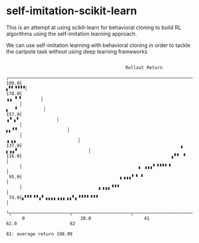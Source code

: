 # self-imitation-scikit-learn

This is an attempt at using scikit-learn for behavioral cloning to build RL algorithms using the self-imitation learning approach.

We can use self-imitation learning with behavioral cloning in order to tackle the cartpole task without using deep learning frameworks

```

                                             Rollout Return                                         
     ┌─────────────────────────────────────────────────────────────────────────────────────────────┐
199.0┤                                                                                      ▖▘▘▝▝▝▝│
178.0┤                                                                                ▗▗ ▝ ▘       │
     │                                                                               ▖  ▝          │
157.0┤                                                                          ▗▝ ▖▘              │
     │                                                                      ▖▖▝▝                   │
     │                                                                  ▗ ▖▖                       │
137.0┤                                                            ▖ ▖▗▗▝                           │
116.0┤                                                        ▗▝▝  ▘                               │
     │                                            ▖ ▗▗▗▝ ▘▘▘▘▝                                     │
 95.0┤                                     ▖▗▗▗▝ ▘ ▘                                               │
     │                             ▖▗▗▗ ▘▘▘                                                        │
 74.0┤▖▘▘▘▝▝▗▝ ▖▖▖▖▗▗▗ ▖▖▘▖▝▝▝▝ ▘▘▘                                                                │
     └┬──────────────────────┬──────────────────────┬──────────────────────┬──────────────────────┬┘
      0                     20.0                    41                    62.0                    82

82: average return 198.99
```

